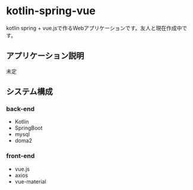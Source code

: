 # kotlin-spring-vue
kotlin spring + vue.jsで作るWebアプリケーションです。友人と現在作成中です。

## アプリケーション説明
未定

## システム構成
### back-end
- Kotlin
- SpringBoot
- mysql
- doma2

### front-end
- vue.js
- axios
- vue-material